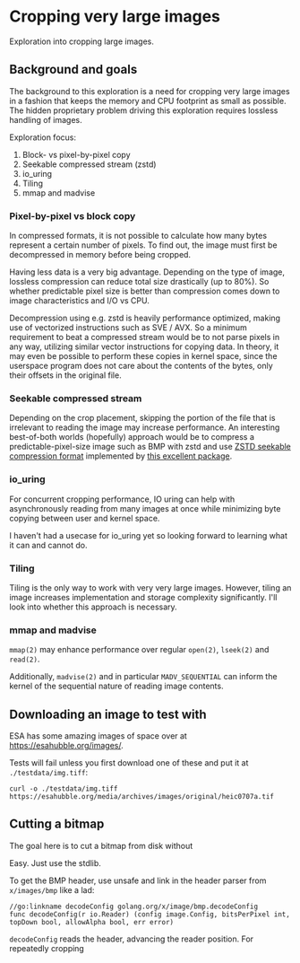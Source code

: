 # Cropping very large images

Exploration into cropping large images.

## Background and goals

The background to this exploration is a need for cropping very large images in a fashion that keeps the memory and CPU footprint as small as possible. The hidden proprietary problem driving this exploration requires lossless handling of images.

Exploration focus:

1. Block- vs pixel-by-pixel copy
2. Seekable compressed stream (zstd)
3. io_uring
4. Tiling
5. mmap and madvise

### Pixel-by-pixel vs block copy

In compressed formats, it is not possible to calculate how many bytes represent a certain number of pixels. To find out, the image must first be decompressed in memory before being cropped.

Having less data is a very big advantage. Depending on the type of image, lossless compression can reduce total size drastically (up to 80%). So whether predictable pixel size is better than compression comes down to image characteristics and I/O vs CPU.

Decompression using e.g. zstd is heavily performance optimized, making use of vectorized instructions such as SVE / AVX. So a minimum requirement to beat a compressed stream would be to not parse pixels in any way, utilizing similar vector instructions for copying data. In theory, it may even be possible to perform these copies in kernel space, since the userspace program does not care about the contents of the bytes, only their offsets in the original file.

### Seekable compressed stream

Depending on the crop placement, skipping the portion of the file that is irrelevant to reading the image may increase performance. An interesting best-of-both worlds (hopefully) approach would be to compress a predictable-pixel-size image such as BMP with zstd and use [ZSTD seekable compression format](https://github.com/facebook/zstd/blob/dev/contrib/seekable_format/zstd_seekable_compression_format.md) implemented by [this excellent package](https://github.com/SaveTheRbtz/zstd-seekable-format-go).

### io_uring

For concurrent cropping performance, IO uring can help with asynchronously reading from many images at once while minimizing byte copying between user and kernel space.

I haven't had a usecase for io_uring yet so looking forward to learning what it can and cannot do.

### Tiling

Tiling is the only way to work with very very large images. However, tiling an image increases implementation and storage complexity significantly. I'll look into whether this approach is necessary.

### mmap and madvise

`mmap(2)` may enhance performance over regular `open(2)`, `lseek(2)` and `read(2)`.

Additionally, `madvise(2)` and in particular `MADV_SEQUENTIAL` can inform the kernel of the sequential nature of reading image contents.

## Downloading an image to test with

ESA has some amazing images of space over at <https://esahubble.org/images/>.

Tests will fail unless you first download one of these and put it at `./testdata/img.tiff`:

```shell
curl -o ./testdata/img.tiff https://esahubble.org/media/archives/images/original/heic0707a.tif
```

## Cutting a bitmap

The goal here is to cut a bitmap from disk without 

Easy. Just use the stdlib.

To get the BMP header, use unsafe and link in the header parser from `x/images/bmp` like a lad:

```shell
//go:linkname decodeConfig golang.org/x/image/bmp.decodeConfig
func decodeConfig(r io.Reader) (config image.Config, bitsPerPixel int, topDown bool, allowAlpha bool, err error)
```

`decodeConfig` reads the header, advancing the reader position. For repeatedly cropping 

